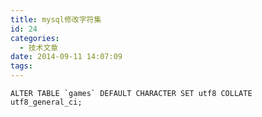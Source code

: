 ```yaml
---
title: mysql修改字符集
id: 24
categories:
  - 技术文章
date: 2014-09-11 14:07:09
tags:
---
```


    ALTER TABLE `games` DEFAULT CHARACTER SET utf8 COLLATE utf8_general_ci;
    